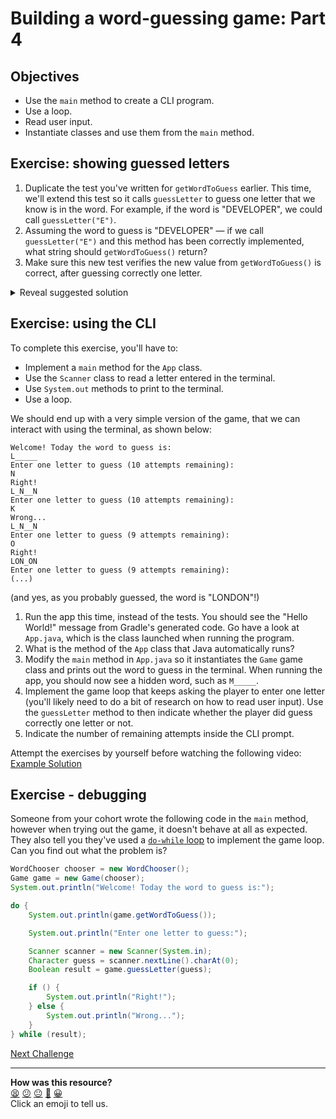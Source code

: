 # Building a word-guessing game: Part 4

## Objectives 

* Use the `main` method to create a CLI program.
* Use a loop.
* Read user input.
* Instantiate classes and use them from the `main` method.

## Exercise: showing guessed letters

1. Duplicate the test you've written for `getWordToGuess` earlier. This time, we'll extend this test so it calls `guessLetter` to guess one letter that we know is in the word. For example, if the word is "DEVELOPER", we could call `guessLetter("E")`.
2. Assuming the word to guess is "DEVELOPER" — if we call `guessLetter("E")` and this method has been correctly implemented, what string should `getWordToGuess()` return?
3. Make sure this new test verifies the new value from `getWordToGuess()` is correct, after guessing correctly one letter.

<details>
<summary>Reveal suggested solution</summary>

```java
// GameTest.java

@Test public void testGuessLetterRightAndDisplayGuessedLetter() {
    WordChooser mockedChooser = mock(WordChooser.class);
    when(mockedChooser.getRandomWordFromDictionary()).thenReturn("MAKERS");

    Game game = new Game(mockedChooser);

    assertEquals(game.guessLetter('K'), true);
    assertEquals(game.getWordToGuess(), "M_K___");
}

@Test public void testGuessLetterWrong() {
    WordChooser mockedChooser = mock(WordChooser.class);
    when(mockedChooser.getRandomWordFromDictionary()).thenReturn("MAKERS");

    Game game = new Game(mockedChooser);

    assertEquals(game.guessLetter('O'), false);
    assertEquals(game.getWordToGuess(), "M_____");
}
```

```java
// Game.java

import java.util.ArrayList;

public class Game {
    // ...

    public String getWordToGuess() {
        StringBuilder builder = new StringBuilder();

        for (int i = 0; i < this.word.length(); i++) {
            Character currentLetter = word.charAt(i);
            if (i == 0) {
                // first letter is always shown
                builder.append(currentLetter);
            } else {
                // show letter only if it was already guessed
                if (guessedLetters.indexOf(currentLetter) != -1) {
                    builder.append(currentLetter);
                } else {
                    builder.append("_");
                }
            }
        }

        return builder.toString();
    }
}
```

</details>

## Exercise: using the CLI

To complete this exercise, you'll have to:
 * Implement a `main` method for the `App` class.
 * Use the `Scanner` class to read a letter entered in the terminal.
 * Use `System.out` methods to print to the terminal.
 * Use a loop.

We should end up with a very simple version of the game, that we can interact with using the terminal, as shown below:

```
Welcome! Today the word to guess is:
L_____
Enter one letter to guess (10 attempts remaining):
N
Right!
L_N__N
Enter one letter to guess (10 attempts remaining):
K
Wrong...
L_N__N
Enter one letter to guess (9 attempts remaining):
O
Right!
LON_ON
Enter one letter to guess (9 attempts remaining):
(...)
```

(and yes, as you probably guessed, the word is "LONDON"!)

1. Run the app this time, instead of the tests. You should see the "Hello World!" message from Gradle's generated code. Go have a look at `App.java`, which is the class launched when running the program.
2. What is the method of the `App` class that Java automatically runs?
3. Modify the `main` method in `App.java` so it instantiates the `Game` game class and prints out the word to guess in the terminal. When running the app, you should now see a hidden word, such as `M_____`.
4. Implement the game loop that keeps asking the player to enter one letter (you'll likely need to do a bit of research on how to read user input). Use the `guessLetter` method to then indicate whether the player did guess correctly one letter or not.
5. Indicate the number of remaining attempts inside the CLI prompt.

Attempt the exercises by yourself before watching the following video:
[Example Solution](https://www.youtube.com/watch?v=8samh2h8g5w)

## Exercise - debugging

Someone from your cohort wrote the following code in the `main` method, however when trying out the game, it doesn't behave at all as expected. They also tell you they've used a [`do-while` loop](https://www.javatpoint.com/java-do-while-loop) to implement the game loop. Can you find out what the problem is?

```java
WordChooser chooser = new WordChooser();
Game game = new Game(chooser);
System.out.println("Welcome! Today the word to guess is:");

do {
    System.out.println(game.getWordToGuess());

    System.out.println("Enter one letter to guess:");

    Scanner scanner = new Scanner(System.in);
    Character guess = scanner.nextLine().charAt(0);
    Boolean result = game.guessLetter(guess);

    if () {
        System.out.println("Right!");
    } else {
        System.out.println("Wrong...");
    }
} while (result);
```


[Next Challenge](05_challenge_game_over.md)

<!-- BEGIN GENERATED SECTION DO NOT EDIT -->

---

**How was this resource?**  
[😫](https://airtable.com/shrUJ3t7KLMqVRFKR?prefill_Repository=makersacademy%2Fjava-fundamentals-with-intellij&prefill_File=out%2Fproduction%2Fjava_fundamentals_with_intellij%2Fmain%2F04_challenge_guessed_letters.md&prefill_Sentiment=😫) [😕](https://airtable.com/shrUJ3t7KLMqVRFKR?prefill_Repository=makersacademy%2Fjava-fundamentals-with-intellij&prefill_File=out%2Fproduction%2Fjava_fundamentals_with_intellij%2Fmain%2F04_challenge_guessed_letters.md&prefill_Sentiment=😕) [😐](https://airtable.com/shrUJ3t7KLMqVRFKR?prefill_Repository=makersacademy%2Fjava-fundamentals-with-intellij&prefill_File=out%2Fproduction%2Fjava_fundamentals_with_intellij%2Fmain%2F04_challenge_guessed_letters.md&prefill_Sentiment=😐) [🙂](https://airtable.com/shrUJ3t7KLMqVRFKR?prefill_Repository=makersacademy%2Fjava-fundamentals-with-intellij&prefill_File=out%2Fproduction%2Fjava_fundamentals_with_intellij%2Fmain%2F04_challenge_guessed_letters.md&prefill_Sentiment=🙂) [😀](https://airtable.com/shrUJ3t7KLMqVRFKR?prefill_Repository=makersacademy%2Fjava-fundamentals-with-intellij&prefill_File=out%2Fproduction%2Fjava_fundamentals_with_intellij%2Fmain%2F04_challenge_guessed_letters.md&prefill_Sentiment=😀)  
Click an emoji to tell us.

<!-- END GENERATED SECTION DO NOT EDIT -->
